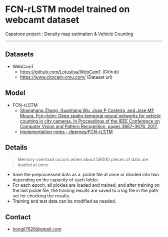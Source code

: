# FCN-rLSTM model trained on webcamt dataset
Capstone project : Density map estimation &amp; Vehicle Counting
<hr/>

## Datasets
* WebCamT 
    - https://github.com/Lotuslisa/WebCamT (Github)
    - https://www.citycam-cmu.com/ (Dataset url)

## Model
* FCN-rLSTM
    - [Shanghang Zhang, Guanhang Wu, Joao P Costeira, and Jose MF Moura. Fcn-rlstm: Deep spatio-temporal neural networks for vehicle counting in city cameras. In Proceedings of the IEEE Conference on Computer Vision and Pattern Recognition, pages 3667–3676, 2017.](https://arxiv.org/abs/1707.09476)
    - [Implementation notes - dpernes/FCN-rLSTM](https://github.com/dpernes/FCN-rLSTM)

## Details
> Memory overload occurs when about 59000 pieces of data are loaded at once

* Save the preprocessed data as a .pickle file at once or divided into two depending on the capacity of each folder.
* For each epoch, all pickles are loaded and trained, and after training on the last pickle file, the training results are saved to a log file in the path set for checking the results.
* Training and test data can be modified as needed.

## Contact
* hongil7626@gmail.com